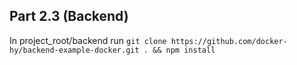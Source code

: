 ## Part 2.3 (Backend)

In project_root/backend run `git clone https://github.com/docker-hy/backend-example-docker.git . && npm install`
